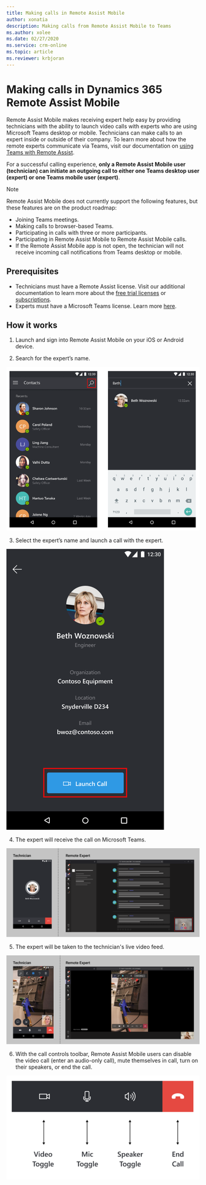 ```yaml
---
title: Making calls in Remote Assist Mobile
author: xonatia
description: Making calls from Remote Assist Mobile to Teams 
ms.author: xolee
ms.date: 02/27/2020 
ms.service: crm-online
ms.topic: article
ms.reviewer: krbjoran
---
```

# Making calls in Dynamics 365 Remote Assist Mobile 

Remote Assist Mobile makes receiving expert help easy by providing technicians with the ability to launch video calls with experts who are using Microsoft Teams desktop or mobile. Technicians can make calls to an expert inside or outside of their company. To learn more about how the remote experts communicate via Teams, visit our documentation on [using Teams with Remote Assist](use-microsoft-teams-with-remote-assist.md).

For a successful calling experience, **only a Remote Assist Mobile user (technician) can initiate an outgoing call to either one Teams desktop user (expert) or one Teams mobile user (expert)**.

>[!NOTE]
> Remote Assist Mobile does not currently support the following features, but these features are on the product roadmap:
> -	Joining Teams meetings.
> -	Making calls to browser-based Teams.
> -	Participating in calls with three or more participants.
> -	Participating in Remote Assist Mobile to Remote Assist Mobile calls.
> -	If the Remote Assist Mobile app is not open, the technician will not receive incoming call notifications from Teams desktop or mobile.

## Prerequisites
- Technicians must have a Remote Assist license. Visit our additional documentation to learn more about the [free trial licenses](try-remote-assist.md) or [subscriptions](buy-remote-assist.md).
- Experts must have a Microsoft Teams license. Learn more [here](use-microsoft-teams-with-remote-assist.md).

## How it works

1. Launch and sign into Remote Assist Mobile on your iOS or Android device. 
   
2. Search for the expert’s name. 

![Screenshot of Remote Assist Mobile, showing the contacts screen and highlighting the search icon.](./media/calls_2.png "Search")

3. Select the expert’s name and launch a call with the expert. 

![Screenshot of Remote Assist Mobile showing the Launch Call button.](./media/calls_3.png "Launch Call")

4. The expert will receive the call on Microsoft Teams. 

![Side-by-side screenshots of Remote Assist Mobile and Microsoft Teams showing the outgoing and incoming call to the expert.](./media/calls_4.png "Expert")

5. The expert will be taken to the technician's live video feed. 

![Side-by-side screenshots of Remote Assist Mobile and Microsoft Teams showing a launched and active call.](./media/calls_5.png "Video Feed")

6. With the call controls toolbar, Remote Assist Mobile users can disable the video call (enter an audio-only call), mute themselves in call, turn on their speakers, or end the call. 

![Screenshot of the Remote Assist Mobile toolbar, pointing at the video toggle icon, the mic toggle icon, the speaker toggle icon, and the end call icon.](./media/calltoolbar.png "Call Toolbar")

